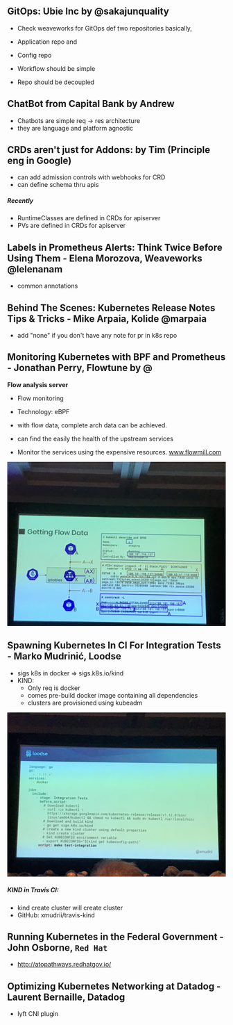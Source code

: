 ## GitOps: Ubie Inc by @sakajunquality
- Check weaveworks for GitOps def
two repositories basically, 
- Application repo and
- Config repo

- Workflow should be simple
- Repo should be decoupled


## ChatBot from Capital Bank by Andrew
- Chatbots are simple req -> res architecture
- they are language and platform agnostic


## CRDs aren't just for Addons: by Tim (Principle eng in Google)
- can add admission controls with webhooks for CRD
- can define schema thru apis

##### Recently 
- RuntimeClasses are defined in CRDs for apiserver
- PVs are  defined in CRDs for apiserver

## Labels in Prometheus Alerts: Think Twice Before Using Them - Elena Morozova, Weaveworks @lelenanam
- common annotations

## Behind The Scenes: Kubernetes Release Notes Tips & Tricks - Mike Arpaia, Kolide @marpaia
- add "none" if you don't have any note for pr in k8s repo

## Monitoring Kubernetes with BPF and Prometheus - Jonathan Perry, Flowtune by @
**Flow analysis server**
- Flow monitoring
- Technology: eBPF

- with flow data, complete arch data can be achieved.
- can find the easily the health of the upstream services
- Monitor the services using the expensive resources.
www.flowmill.com
<img src="./flownalysis.jpg">

## Spawning Kubernetes In CI For Integration Tests - Marko Mudrinić, Loodse
- sigs k8s in docker => sigs.k8s.io/kind
- KIND:
    - Only req is docker
    - comes pre-build docker image containing all dependencies
    - clusters are provisioned using kubeadm
<img src="./loodse.jpg">


##### KIND in Travis CI:
- kind create cluster will create cluster
- GitHub: xmudrii/travis-kind

## Running Kubernetes in the Federal Government - John Osborne, `Red Hat`
- http://atopathways.redhatgov.io/

## Optimizing Kubernetes Networking at Datadog - Laurent Bernaille, Datadog
- lyft CNI plugin